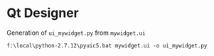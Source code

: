 # Qt Designer

Generation of `ui_mywidget.py` from `mywidget.ui`
```
f:\local\python-2.7.12\pyuic5.bat mywidget.ui -o ui_mywidget.py
```

